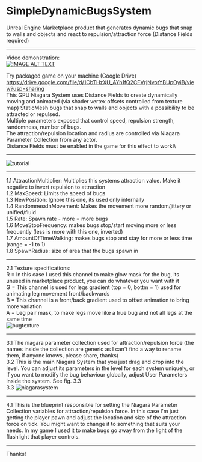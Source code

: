 # SimpleDynamicBugsSystem
Unreal Engine Marketplace product that generates dynamic bugs that snap to walls and objects and react to repulsion/attraction force (Distance Fields required)
___
Video demonstration:\
[![IMAGE ALT TEXT](http://img.youtube.com/vi/tqs-iXqbRAE/0.jpg)](http://www.youtube.com/watch?v=tqs-iXqbRAE "Click to open the video")

Try packaged game on your machine (Google Drive) https://drive.google.com/file/d/1CbTHzXU_AYn1fQ2CFVrjNvotYBUpOyiB/view?usp=sharing \
This GPU Niagara System uses Distance Fields to create dynamically moving and animated (via shader vertex offsets controlled from texture map) StaticMesh bugs that snap to walls and objects with a possibility to be attracted or repulsed. \
Multiple parameters exposed that control speed, repulsion strength, randomness, number of bugs.\
The attraction/repulsion location and radius are controlled via Niagara Parameter Collection from any actor.\
Distance Fields must be enabled in the game for this effect to work!\
___
![tutorial](https://github.com/faxcorp/SimpleDynamicBugsSystem/assets/37246339/a56f6af9-51f9-43b7-9f92-56bb93852075)
___
1.1 AttractionMultiplier: Multiplies this systems attraction value. Make it negative to invert repulsion to attraction\
1.2 MaxSpeed: Limits the speed of bugs\
1.3 NewPosition: Ignore this one, its used only internally\
1.4 RandomnessInMovement: Makes the movement more random/jittery or unified/fluid\
1.5 Rate: Spawn rate - more = more bugs\
1.6 MoveStopFrequency: makes bugs stop/start moving more or less frequently (less is more with this one, inverted)\
1.7 AmountOfTimeWalking: makes bugs stop and stay for more or less time (range = -1 to 1)\
1.8 SpawnRadius: size of area that the bugs spawn in
___
2.1 Texture specifications:\
  R = In this case I used this channel to make glow mask for the bug, its unused in marketplace product, you can do whatever you want with it\
  G = This channel is used for legs gradient (top = 0, bottm = 1) used for animating leg movement front/backwards\
  B = This channel is a front/back gradient used to offset animation to bring more variation\
  A = Leg pair mask, to make legs move like a true bug and not all legs at the same time\
![bugtexture](https://github.com/faxcorp/SimpleDynamicBugsSystem/assets/37246339/70edf1ef-5111-413d-a2b8-8a03f11781f9)
___
3.1 The niagara parameter collection used for attraction/repulsion force (the names inside the collection are generic as I can't find a way to rename them, if anyone knows, please share, thanks)\
3.2 This is the main Niagara System that you just drag and drop into the level. You can adjust its parameters in the level for each system uniquely, or if you want to modify the bug behaviour globally, adjust User Parameters inside the system. See fig. 3.3\
3.3 ![niagarasystem](https://github.com/faxcorp/SimpleDynamicBugsSystem/assets/37246339/06cf8955-9fc8-40f3-b11f-7b2e58b959fd)
___
4.1 This is the blueprint responsible for setting the Niagara Parameter Collection variables for attraction/repulsion force. In this case I'm just getting the player pawn and adjust the location and size of the attraction force on tick. You might want to change it to something that suits your needs. In my game I used it to make bugs go away from the light of the flashlight that player controls.
___
Thanks!
